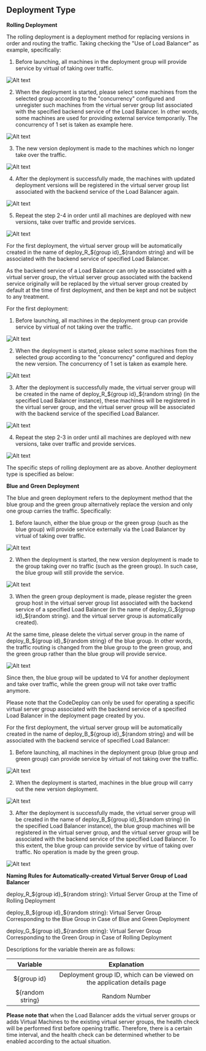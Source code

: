 ## Deployment Type

**Rolling Deployment**

The rolling deployment is a deployment method for replacing versions in order and routing the traffic. Taking checking the "Use of Load Balancer" as example, specifically:

1) Before launching, all machines in the deployment group will provide service by virtual of taking over traffic.

![Alt text](https://github.com/jdcloudcom/cn/blob/codedeploy/image/CodeDeploy/rollingdeploy1.png)

2) When the deployment is started, please select some machines from the selected group according to the "concurrency" configured and unregister such machines from the virtual server group list associated with the specified backend service of the Load Balancer. In other words, some machines are used for providing external service temporarily. The concurrency of 1 set is taken as example here.

![Alt text](https://github.com/jdcloudcom/cn/blob/codedeploy/image/CodeDeploy/rollingdeploy2.png)

3) The new version deployment is made to the machines which no longer take over the traffic.

![Alt text](https://github.com/jdcloudcom/cn/blob/codedeploy/image/CodeDeploy/rollingdeploy3.png)

4) After the deployment is successfully made, the machines with updated deployment versions will be registered in the virtual server group list associated with the backend service of the Load Balancer again.

![Alt text](https://github.com/jdcloudcom/cn/blob/codedeploy/image/CodeDeploy/rollingdeploy4.png)

5) Repeat the step 2-4 in order until all machines are deployed with new versions, take over traffic and provide services.

![Alt text](https://github.com/jdcloudcom/cn/blob/codedeploy/image/CodeDeploy/rollingdeploy5.png)


For the first deployment, the virtual server group will be automatically created in the name of deploy_R_${group id}_${random string} and will be associated with the backend service of specified Load Balancer.

As the backend service of a Load Balancer can only be associated with a virtual server group, the virtual server group associated with the backend service originally will be replaced by the virtual server group created by default at the time of first deployment, and then be kept and not be subject to any treatment.

For the first deployment:

1) Before launching, all machines in the deployment group can provide service by virtual of not taking over the traffic.

![Alt text](https://github.com/jdcloudcom/cn/blob/codedeploy/image/CodeDeploy/rollingdeploy6.png)

2) When the deployment is started, please select some machines from the selected group according to the "concurrency" configured and deploy the new version. The concurrency of 1 set is taken as example here.

![Alt text](https://github.com/jdcloudcom/cn/blob/codedeploy/image/CodeDeploy/rollingdeploy7.png)

3) After the deployment is successfully made, the virtual server group will be created in the name of deploy_R_${group id}_${random string} (in the specified Load Balancer instance), these machines will be registered in the virtual server group, and the virtual server group will be associated with the backend service of the specified Load Balancer.

![Alt text](https://github.com/jdcloudcom/cn/blob/codedeploy/image/CodeDeploy/rollingdeploy8.png)

4) Repeat the step 2-3 in order until all machines are deployed with new versions, take over traffic and provide services.

![Alt text](https://github.com/jdcloudcom/cn/blob/codedeploy/image/CodeDeploy/rollingdeploy9.png)

The specific steps of rolling deployment are as above. Another deployment type is specified as below:

**Blue and Green Deployment**

The blue and green deployment refers to the deployment method that the blue group and the green group alternatively replace the version and only one group carries the traffic. Specifically:

1) Before launch, either the blue group or the green group (such as the blue group) will provide service externally via the Load Balancer by virtual of taking over traffic.

![Alt text](https://github.com/jdcloudcom/cn/blob/codedeploy/image/CodeDeploy/bluegreendeploy1.png)

2) When the deployment is started, the new version deployment is made to the group taking over no traffic (such as the green group). In such case, the blue group will still provide the service.

![Alt text](https://github.com/jdcloudcom/cn/blob/codedeploy/image/CodeDeploy/bluegreendeploy2.png)

3) When the green group deployment is made, please register the green group host in the virtual server group list associated with the backend service of a specified Load Balancer (in the name of deploy_G_${group id}_${random string}. and the virtual server group is automatically created).

At the same time, please delete the virtual server group in the name of deploy_B_${group id}_${random string} of the blue group. In other words, the traffic routing is changed from the blue group to the green group, and the green group rather than the blue group will provide service.

![Alt text](https://github.com/jdcloudcom/cn/blob/codedeploy/image/CodeDeploy/bluegreendeploy3.png)

Since then, the blue group will be updated to V4 for another deployment and take over traffic, while the green group will not take over traffic anymore.

Please note that the CodeDeploy can only be used for operating a specific virtual server group associated with the backend service of a specified Load Balancer in the deployment page created by you.

For the first deployment, the virtual server group will be automatically created in the name of deploy_B_${group id}_${random string} and will be associated with the backend service of specified Load Balancer:

1) Before launching, all machines in the deployment group (blue group and green group) can provide service by virtual of not taking over the traffic.

![Alt text](https://github.com/jdcloudcom/cn/blob/codedeploy/image/CodeDeploy/bluegreendeploy4.png)

2) When the deployment is started, machines in the blue group will carry out the new version deployment.

![Alt text](https://github.com/jdcloudcom/cn/blob/codedeploy/image/CodeDeploy/bluegreendeploy5.png)

3) After the deployment is successfully made, the virtual server group will be created in the name of deploy_B_${group id}_${random string} (in the specified Load Balancer instance), the blue group machines will be registered in the virtual server group, and the virtual server group will be associated with the backend service of the specified Load Balancer. To this extent, the blue group can provide service by virtue of taking over traffic. No operation is made by the green group.

![Alt text](https://github.com/jdcloudcom/cn/blob/codedeploy/image/CodeDeploy/bluegreendeploy6.png)


**Naming Rules for Automatically-created Virtual Server Group of Load Balancer**

deploy_R_${group id}_${random string}: Virtual Server Group at the Time of Rolling Deployment

deploy_B_${group id}_${random string}: Virtual Server Group Corresponding to the Blue Group in Case of Blue and Green Deployment

deploy_G_${group id}_${random string}: Virtual Server Group Corresponding to the Green Group in Case of Rolling Deployment

Descriptions for the variable therein are as follows:

| Variable      |    Explanation |
| :--------: | :--------:|
| ${group id}  | Deployment group ID, which can be viewed on the application details page |
| ${random string}  | Random Number |

**Please note that** when the Load Balancer adds the virtual server groups or adds Virtual Machines to the existing virtual server groups, the health check will be performed first before opening traffic. Therefore, there is a certain time interval, and the health check can be determined whether to be enabled according to the actual situation.
